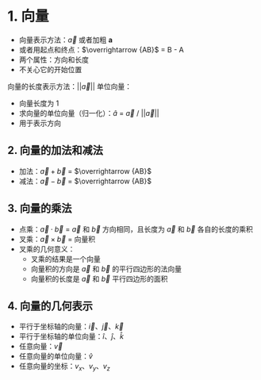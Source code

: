 # 1. 向量
* 向量表示方法：$\vec{a}$ 或者加粗 **a** 
* 或者用起点和终点：$\overrightarrow {AB}$ = B - A
* 两个属性：方向和长度
* 不关心它的开始位置

向量的长度表示方法：||$\vec {a}$||
单位向量：
* 向量长度为 1
* 求向量的单位向量（归一化）：$\hat{a}$ = $\vec {a}$ / ||$\vec {a}$||
* 用于表示方向


## 2. 向量的加法和减法
* 加法：$\vec{a} + \vec{b}$ = $\overrightarrow {AB}$
* 减法：$\vec{a} - \vec{b}$ = $\overrightarrow {AB}$

## 3. 向量的乘法
* 点乘：$\vec{a} \cdot \vec{b}$ = $\vec{a}$ 和 $\vec{b}$ 方向相同，且长度为 $\vec{a}$ 和 $\vec{b}$ 各自的长度的乘积
* 叉乘：$\vec{a} \times \vec{b}$ = 向量积
* 叉乘的几何意义：
    * 叉乘的结果是一个向量
    * 向量积的方向是 $\vec{a}$ 和 $\vec{b}$ 的平行四边形的法向量
    * 向量积的长度是 $\vec{a}$ 和 $\vec{b}$ 平行四边形的面积


## 4. 向量的几何表示
* 平行于坐标轴的向量：$\vec{i}$、$\vec{j}$、$\vec{k}$
* 平行于坐标轴的单位向量：$\hat{i}$、$\hat{j}$、$\hat{k}$
* 任意向量：$\vec{v}$
* 任意向量的单位向量：$\hat{v}$
* 任意向量的坐标：$v_x$、$v_y$、$v_z$

